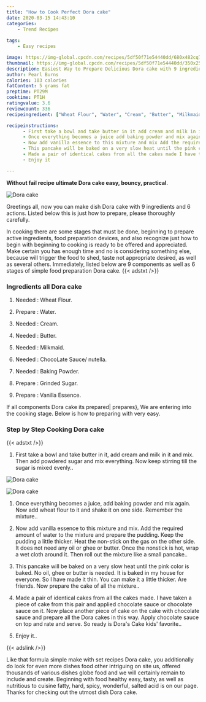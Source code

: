 ```yaml
---
title: "How to Cook Perfect Dora cake"
date: 2020-03-15 14:43:10
categories:
    - Trend Recipes
    
tags:
    - Easy recipes

image: https://img-global.cpcdn.com/recipes/5df50f71e54440dd/680x482cq70/dora-cake-recipe-main-photo.jpg
thumbnail: https://img-global.cpcdn.com/recipes/5df50f71e54440dd/350x250cq70/dora-cake-recipe-main-photo.jpg
description: Easiest Way to Prepare Delicious Dora cake with 9 ingredients and 6 stages of easy cooking.
author: Pearl Burns
calories: 103 calories
fatContent: 5 grams fat
preptime: PT29M
cooktime: PT1H
ratingvalue: 3.6
reviewcount: 336
recipeingredient: ["Wheat Flour", "Water", "Cream", "Butter", "Milkmaid", "ChocoLate Sauce nutella", "Baking Powder", "Grinded Sugar", "Vanilla Essence"]

recipeinstructions: 
      - First take a bowl and take butter in it add cream and milk in it and mix Then add powdered sugar and mix everything Now keep stirring till the sugar is mixed evenly 
      - Once everything becomes a juice add baking powder and mix again Now add wheat flour to it and shake it on one side Remember the mixture 
      - Now add vanilla essence to this mixture and mix Add the required amount of water to the mixture and prepare the pudding Keep the pudding a little thicker Heat the nonstick on the gas on the other side It does not need any oil or ghee or butter Once the nonstick is hot wrap a wet cloth around it Then roll out the mixture like a small pancake 
      - This pancake will be baked on a very slow heat until the pink color is baked No oil ghee or butter is needed It is baked in my house for everyone So I have made it thin You can make it a little thicker Are friends Now prepare the cake of all the mixture 
      - Made a pair of identical cakes from all the cakes made I have taken a piece of cake from this pair and applied chocolate sauce or chocolate sauce on it Now place another piece of cake on the cake with chocolate sauce and prepare all the Dora cakes in this way Apply chocolate sauce on top and rate and serve So ready is Doras Cake kids favorite 
      - Enjoy it

---
```




**Without fail recipe ultimate Dora cake easy, bouncy, practical**. 


![Dora cake](https://img-global.cpcdn.com/recipes/5df50f71e54440dd/680x482cq70/dora-cake-recipe-main-photo.jpg "Dora cake")




Greetings all, now you can make dish Dora cake with 9 ingredients and 6 actions. Listed below this is just how to prepare, please thoroughly carefully.

In cooking there are some stages that must be done, beginning to prepare active ingredients, food preparation devices, and also recognize just how to begin with beginning to cooking is ready to be offered and appreciated. Make certain you has enough time and no is considering something else, because will trigger the food to shed, taste not appropriate desired, as well as several others. Immediately, listed below are 9 components as well as 6 stages of simple food preparation Dora cake.
{{< adstxt />}}

### Ingredients all Dora cake


1. Needed  : Wheat Flour.

1. Prepare  : Water.

1. Needed  : Cream.

1. Needed  : Butter.

1. Needed  : Milkmaid.

1. Needed  : ChocoLate Sauce/ nutella.

1. Needed  : Baking Powder.

1. Prepare  : Grinded Sugar.

1. Prepare  : Vanilla Essence.



If all components Dora cake its prepared| prepares}, We are entering into the cooking stage. Below is how to preparing with very easy.

### Step by Step Cooking Dora cake

{{< adstxt />}}


1. First take a bowl and take butter in it, add cream and milk in it and mix. Then add powdered sugar and mix everything. Now keep stirring till the sugar is mixed evenly..



![Dora cake](https://img-global.cpcdn.com/steps/6d4161ee294426ab/160x128cq70/dora-cake-recipe-step-1-photo.jpg" "Dora cake")

![Dora cake](https://img-global.cpcdn.com/steps/6d4cd0aa623ac9da/160x128cq70/dora-cake-recipe-step-1-photo.jpg" "Dora cake")



1. Once everything becomes a juice, add baking powder and mix again. Now add wheat flour to it and shake it on one side. Remember the mixture..



1. Now add vanilla essence to this mixture and mix. Add the required amount of water to the mixture and prepare the pudding. Keep the pudding a little thicker. Heat the non-stick on the gas on the other side. It does not need any oil or ghee or butter. Once the nonstick is hot, wrap a wet cloth around it. Then roll out the mixture like a small pancake..



1. This pancake will be baked on a very slow heat until the pink color is baked. No oil, ghee or butter is needed. It is baked in my house for everyone. So I have made it thin. You can make it a little thicker. Are friends. Now prepare the cake of all the mixture..



1. Made a pair of identical cakes from all the cakes made. I have taken a piece of cake from this pair and applied chocolate sauce or chocolate sauce on it. Now place another piece of cake on the cake with chocolate sauce and prepare all the Dora cakes in this way. Apply chocolate sauce on top and rate and serve. So ready is Dora&#39;s Cake kids&#39; favorite..



1. Enjoy it..





{{< adslink />}}

Like that formula simple make with set recipes Dora cake, you additionally do look for even more dishes food other intriguing on site us, offered thousands of various dishes globe food and we will certainly remain to include and create. Beginning with food healthy easy, tasty, as well as nutritious to cuisine fatty, hard, spicy, wonderful, salted acid is on our page. Thanks for checking out the utmost dish Dora cake.
